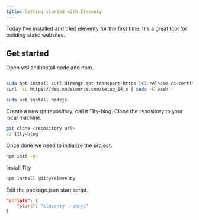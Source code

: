 ```yaml
---
title: Getting started with Eleventy
---
```


Today I've installed and tried [eleventy](https://www.11ty.dev/) for the first time. It's a great tool for building static websites.

## Get started

Open wsl and install node and npm.
```bash	

sudo apt install curl dirmngr apt-transport-https lsb-release ca-certificates
curl -sL https://deb.nodesource.com/setup_14.x | sudo -E bash -

sudo apt install nodejs
```

Create a new git repository, call it 11ty-blog. Clone the repository to your local machine.

```bash
git clone <repository url>
cd 11ty-blog
```

Once done we need to initialize the project.

```bash
npm init -y
```

Install 11ty

```bash
npm install @11ty/eleventy
```

Edit the package.json start script.

```json
"scripts": {
    "start": "eleventy --serve"
}
```
